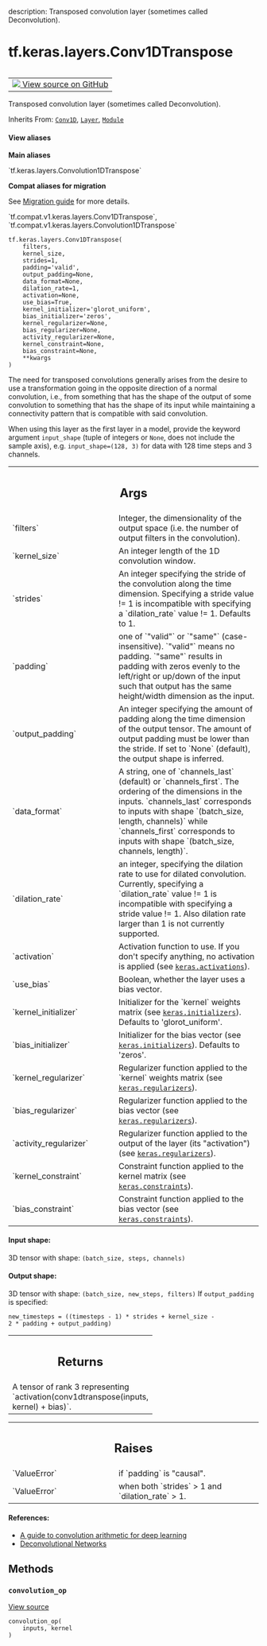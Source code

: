 description: Transposed convolution layer (sometimes called Deconvolution).

<div itemscope itemtype="http://developers.google.com/ReferenceObject">
<meta itemprop="name" content="tf.keras.layers.Conv1DTranspose" />
<meta itemprop="path" content="Stable" />
<meta itemprop="property" content="__init__"/>
<meta itemprop="property" content="__new__"/>
<meta itemprop="property" content="convolution_op"/>
</div>

# tf.keras.layers.Conv1DTranspose

<!-- Insert buttons and diff -->

<table class="tfo-notebook-buttons tfo-api nocontent" align="left">
<td>
  <a target="_blank" href="https://github.com/keras-team/keras/tree/v2.9.0/keras/layers/convolutional/conv1d_transpose.py#L31-L279">
    <img src="https://www.tensorflow.org/images/GitHub-Mark-32px.png" />
    View source on GitHub
  </a>
</td>
</table>



Transposed convolution layer (sometimes called Deconvolution).

Inherits From: [`Conv1D`](../../../tf/keras/layers/Conv1D.md), [`Layer`](../../../tf/keras/layers/Layer.md), [`Module`](../../../tf/Module.md)

<section class="expandable">
  <h4 class="showalways">View aliases</h4>
  <p>
<b>Main aliases</b>
<p>`tf.keras.layers.Convolution1DTranspose`</p>

<b>Compat aliases for migration</b>
<p>See
<a href="https://www.tensorflow.org/guide/migrate">Migration guide</a> for
more details.</p>
<p>`tf.compat.v1.keras.layers.Conv1DTranspose`, `tf.compat.v1.keras.layers.Convolution1DTranspose`</p>
</p>
</section>

<pre class="devsite-click-to-copy prettyprint lang-py tfo-signature-link">
<code>tf.keras.layers.Conv1DTranspose(
    filters,
    kernel_size,
    strides=1,
    padding=&#x27;valid&#x27;,
    output_padding=None,
    data_format=None,
    dilation_rate=1,
    activation=None,
    use_bias=True,
    kernel_initializer=&#x27;glorot_uniform&#x27;,
    bias_initializer=&#x27;zeros&#x27;,
    kernel_regularizer=None,
    bias_regularizer=None,
    activity_regularizer=None,
    kernel_constraint=None,
    bias_constraint=None,
    **kwargs
)
</code></pre>



<!-- Placeholder for "Used in" -->

The need for transposed convolutions generally arises
from the desire to use a transformation going in the opposite direction
of a normal convolution, i.e., from something that has the shape of the
output of some convolution to something that has the shape of its input
while maintaining a connectivity pattern that is compatible with
said convolution.

When using this layer as the first layer in a model,
provide the keyword argument `input_shape`
(tuple of integers or `None`, does not include the sample axis),
e.g. `input_shape=(128, 3)` for data with 128 time steps and 3 channels.

<!-- Tabular view -->
 <table class="responsive fixed orange">
<colgroup><col width="214px"><col></colgroup>
<tr><th colspan="2"><h2 class="add-link">Args</h2></th></tr>

<tr>
<td>
`filters`
</td>
<td>
Integer, the dimensionality of the output space
(i.e. the number of output filters in the convolution).
</td>
</tr><tr>
<td>
`kernel_size`
</td>
<td>
An integer length of the 1D convolution window.
</td>
</tr><tr>
<td>
`strides`
</td>
<td>
An integer specifying the stride of the convolution along the
time dimension. Specifying a stride value != 1 is incompatible with
specifying a `dilation_rate` value != 1. Defaults to 1.
</td>
</tr><tr>
<td>
`padding`
</td>
<td>
one of `"valid"` or `"same"` (case-insensitive).
`"valid"` means no padding. `"same"` results in padding with zeros evenly
to the left/right or up/down of the input such that output has the same
height/width dimension as the input.
</td>
</tr><tr>
<td>
`output_padding`
</td>
<td>
An integer specifying the amount of padding along
the time dimension of the output tensor.
The amount of output padding must be lower than the stride.
If set to `None` (default), the output shape is inferred.
</td>
</tr><tr>
<td>
`data_format`
</td>
<td>
A string, one of `channels_last` (default) or `channels_first`.
The ordering of the dimensions in the inputs.
`channels_last` corresponds to inputs with shape
`(batch_size, length, channels)` while `channels_first` corresponds to
inputs with shape `(batch_size, channels, length)`.
</td>
</tr><tr>
<td>
`dilation_rate`
</td>
<td>
an integer, specifying
the dilation rate to use for dilated convolution.
Currently, specifying a `dilation_rate` value != 1 is
incompatible with specifying a stride value != 1.
Also dilation rate larger than 1 is not currently supported.
</td>
</tr><tr>
<td>
`activation`
</td>
<td>
Activation function to use.
If you don't specify anything, no activation is applied
(see <a href="../../../tf/keras/activations.md"><code>keras.activations</code></a>).
</td>
</tr><tr>
<td>
`use_bias`
</td>
<td>
Boolean, whether the layer uses a bias vector.
</td>
</tr><tr>
<td>
`kernel_initializer`
</td>
<td>
Initializer for the `kernel` weights matrix
(see <a href="../../../tf/keras/initializers.md"><code>keras.initializers</code></a>). Defaults to 'glorot_uniform'.
</td>
</tr><tr>
<td>
`bias_initializer`
</td>
<td>
Initializer for the bias vector
(see <a href="../../../tf/keras/initializers.md"><code>keras.initializers</code></a>). Defaults to 'zeros'.
</td>
</tr><tr>
<td>
`kernel_regularizer`
</td>
<td>
Regularizer function applied to
the `kernel` weights matrix (see <a href="../../../tf/keras/regularizers.md"><code>keras.regularizers</code></a>).
</td>
</tr><tr>
<td>
`bias_regularizer`
</td>
<td>
Regularizer function applied to the bias vector
(see <a href="../../../tf/keras/regularizers.md"><code>keras.regularizers</code></a>).
</td>
</tr><tr>
<td>
`activity_regularizer`
</td>
<td>
Regularizer function applied to
the output of the layer (its "activation") (see <a href="../../../tf/keras/regularizers.md"><code>keras.regularizers</code></a>).
</td>
</tr><tr>
<td>
`kernel_constraint`
</td>
<td>
Constraint function applied to the kernel matrix
(see <a href="../../../tf/keras/constraints.md"><code>keras.constraints</code></a>).
</td>
</tr><tr>
<td>
`bias_constraint`
</td>
<td>
Constraint function applied to the bias vector
(see <a href="../../../tf/keras/constraints.md"><code>keras.constraints</code></a>).
</td>
</tr>
</table>



#### Input shape:

3D tensor with shape:
`(batch_size, steps, channels)`



#### Output shape:

3D tensor with shape:
`(batch_size, new_steps, filters)`
If `output_padding` is specified:
```
new_timesteps = ((timesteps - 1) * strides + kernel_size -
2 * padding + output_padding)
```



<!-- Tabular view -->
 <table class="responsive fixed orange">
<colgroup><col width="214px"><col></colgroup>
<tr><th colspan="2"><h2 class="add-link">Returns</h2></th></tr>
<tr class="alt">
<td colspan="2">
A tensor of rank 3 representing
`activation(conv1dtranspose(inputs, kernel) + bias)`.
</td>
</tr>

</table>



<!-- Tabular view -->
 <table class="responsive fixed orange">
<colgroup><col width="214px"><col></colgroup>
<tr><th colspan="2"><h2 class="add-link">Raises</h2></th></tr>

<tr>
<td>
`ValueError`
</td>
<td>
if `padding` is "causal".
</td>
</tr><tr>
<td>
`ValueError`
</td>
<td>
when both `strides` > 1 and `dilation_rate` > 1.
</td>
</tr>
</table>



#### References:

- [A guide to convolution arithmetic for deep learning](
  https://arxiv.org/abs/1603.07285v1)
- [Deconvolutional Networks](
  https://www.matthewzeiler.com/mattzeiler/deconvolutionalnetworks.pdf)


## Methods

<h3 id="convolution_op"><code>convolution_op</code></h3>

<a target="_blank" class="external" href="https://github.com/keras-team/keras/tree/v2.9.0/keras/layers/convolutional/base_conv.py#L217-L232">View source</a>

<pre class="devsite-click-to-copy prettyprint lang-py tfo-signature-link">
<code>convolution_op(
    inputs, kernel
)
</code></pre>






